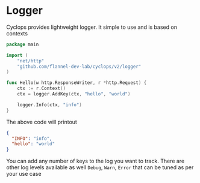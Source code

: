 # Logger

Cyclops provides lightweight logger. It simple to use and is based on contexts

```go
package main

import (
	"net/http"
	"github.com/flannel-dev-lab/cyclops/v2/logger"
)

func Hello(w http.ResponseWriter, r *http.Request) {
	ctx := r.Context()
	ctx = logger.AddKey(ctx, "hello", "world")

	logger.Info(ctx, "info")
}

```

The above code will printout

```json
{
  "INFO": "info",
  "hello": "world"
}
```

You can add any number of keys to the log you want to track. There are other log levels available as well
`Debug`, `Warn`, `Error` that can be tuned as per your use case
